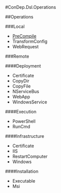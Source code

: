 #ConDep.Dsl.Operations

##Operations

###Local
* [PreCompile](./src/ConDep.Dsl.Operations/Docs/operations.precompile.md)
* TransformConfig
* WebRequest

###Remote

####Deployment
* Certificate
* CopyDir
* CopyFile
* NServiceBus
* WebApp
* WindowsService

####Execution
* PowerShell
* RunCmd

####Infrastructure
* Certificate
* IIS
* RestartComputer
* Windows

####Installation
* Executable
* Msi
